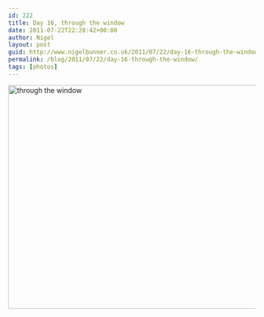 ```yaml
---
id: 222
title: Day 16, through the window
date: 2011-07-22T22:20:42+00:00
author: Nigel
layout: post
guid: http://www.nigelbunner.co.uk/2011/07/22/day-16-through-the-window/
permalink: /blog/2011/07/22/day-16-through-the-window/
tags: [photos]
---
```

[<img src="http://farm7.static.flickr.com/6141/5965309052_48593d6ab7_z.jpg" width="640" height="454" alt="through the window" />](http://www.flickr.com/photos/icklephotos/5965309052/ "through the window by icle fotos, on Flickr")